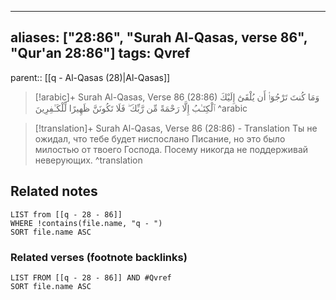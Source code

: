 
---
aliases: ["28:86", "Surah Al-Qasas, verse 86", "Qur'an 28:86"]
tags: Qvref
---

parent:: [[q - Al-Qasas (28)|Al-Qasas]]

> [!arabic]+ Surah Al-Qasas, Verse 86 (28:86)
> <span class="quran-arabic">وَمَا كُنتَ تَرْجُوٓا۟ أَن يُلْقَىٰٓ إِلَيْكَ ٱلْكِتَـٰبُ إِلَّا رَحْمَةً مِّن رَّبِّكَ ۖ فَلَا تَكُونَنَّ ظَهِيرًا لِّلْكَـٰفِرِينَ</span>
^arabic

> [!translation]+ Surah Al-Qasas, Verse 86 (28:86) - Translation
> Ты не ожидал, что тебе будет ниспослано Писание, но это было милостью от твоего Господа. Посему никогда не поддерживай неверующих.
^translation



## Related notes
```dataview
LIST from [[q - 28 - 86]]
WHERE !contains(file.name, "q - ")
SORT file.name ASC
```

### Related verses (footnote backlinks)
```dataview
LIST FROM [[q - 28 - 86]] AND #Qvref
SORT file.name ASC
```

